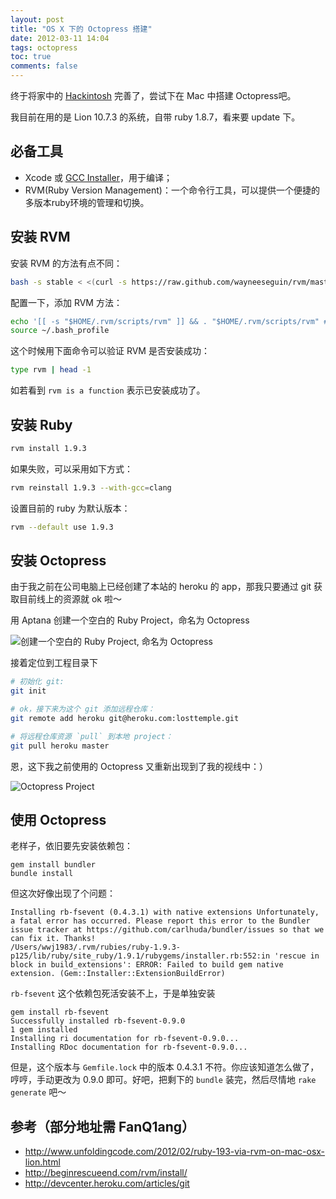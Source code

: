 ```yaml
---
layout: post
title: "OS X 下的 Octopress 搭建"
date: 2012-03-11 14:04
tags: octopress
toc: true
comments: false
---
```


终于将家中的 [Hackintosh](http://baike.baidu.com/view/2173094.htm) 完善了，尝试下在 Mac 中搭建 Octopress吧。

我目前在用的是 Lion 10.7.3 的系统，自带 ruby 1.8.7，看来要 update 下。

## 必备工具
-	Xcode 或 [GCC Installer](https://github.com/downloads/kennethreitz/osx-gcc-installer/GCC-10.7-v2.pkg)，用于编译；
-	RVM(Ruby Version Management)：一个命令行工具，可以提供一个便捷的多版本ruby环境的管理和切换。

## 安装 RVM
安装 RVM 的方法有点不同：

```bash
bash -s stable < <(curl -s https://raw.github.com/wayneeseguin/rvm/master/binscripts/rvm-installer)
```

配置一下，添加 RVM 方法：

```bash
echo '[[ -s "$HOME/.rvm/scripts/rvm" ]] && . "$HOME/.rvm/scripts/rvm" # Load RVM function' >> ~/.bash_profile
source ~/.bash_profile
```

这个时候用下面命令可以验证 RVM 是否安装成功：

```bash
type rvm | head -1
```

如若看到 `rvm is a function` 表示已安装成功了。

## 安装 Ruby

```bash
rvm install 1.9.3
```

如果失败，可以采用如下方式：

```bash
rvm reinstall 1.9.3 --with-gcc=clang
```

设置目前的 ruby 为默认版本：

```bash
rvm --default use 1.9.3
```

## 安装 Octopress

由于我之前在公司电脑上已经创建了本站的 heroku 的 app，那我只要通过 git 获取目前线上的资源就 ok 啦～

用 Aptana 创建一个空白的 Ruby Project，命名为 Octopress

![创建一个空白的 Ruby Project, 命名为 Octopress](http://farm8.staticflickr.com/7051/6971729423_3a9f79e468.jpg)

接着定位到工程目录下

```bash
# 初始化 git:
git init

# ok，接下来为这个 git 添加远程仓库：
git remote add heroku git@heroku.com:losttemple.git

# 将远程仓库资源 `pull` 到本地 project：
git pull heroku master
```

恩，这下我之前使用的 Octopress 又重新出现到了我的视线中：）

![Octopress Project](http://farm8.staticflickr.com/7177/6825679466_d7b9a71aee.jpg)

## 使用 Octopress

老样子，依旧要先安装依赖包：

```
gem install bundler
bundle install
```

但这次好像出现了个问题：

```
Installing rb-fsevent (0.4.3.1) with native extensions Unfortunately, a fatal error has occurred. Please report this error to the Bundler issue tracker at https://github.com/carlhuda/bundler/issues so that we can fix it. Thanks!
/Users/wwj1983/.rvm/rubies/ruby-1.9.3-p125/lib/ruby/site_ruby/1.9.1/rubygems/installer.rb:552:in 'rescue in block in build_extensions': ERROR: Failed to build gem native extension. (Gem::Installer::ExtensionBuildError)
```

`rb-fsevent` 这个依赖包死活安装不上，于是单独安装

```
gem install rb-fsevent
Successfully installed rb-fsevent-0.9.0
1 gem installed
Installing ri documentation for rb-fsevent-0.9.0...
Installing RDoc documentation for rb-fsevent-0.9.0...
```

但是，这个版本与 `Gemfile.lock` 中的版本 0.4.3.1 不符。你应该知道怎么做了，哼哼，手动更改为 0.9.0 即可。好吧，把剩下的 `bundle` 装完，然后尽情地 `rake generate` 吧～

## 参考（部分地址需 FanQ1ang）
-	<http://www.unfoldingcode.com/2012/02/ruby-193-via-rvm-on-mac-osx-lion.html>
-	<http://beginrescueend.com/rvm/install/>
-	<http://devcenter.heroku.com/articles/git>

